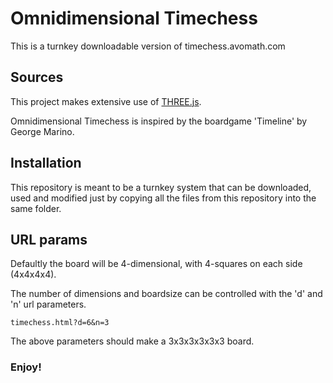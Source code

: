 # Omnidimensional Timechess

This is a turnkey downloadable version of timechess.avomath.com

## Sources

This project makes extensive use of [THREE.js](https://threejs.org).

Omnidimensional Timechess is inspired by the boardgame 'Timeline' by George Marino.

## Installation

This repository is meant to be a turnkey system that can be downloaded, used and modified just by copying all the files from this repository into the same folder.

## URL params

Defaultly the board will be 4-dimensional, with 4-squares on each side (4x4x4x4).

The number of dimensions and boardsize can be controlled with the 'd' and 'n' url parameters.

``` url
timechess.html?d=6&n=3
```

The above parameters should make a 3x3x3x3x3x3 board.

### Enjoy!
